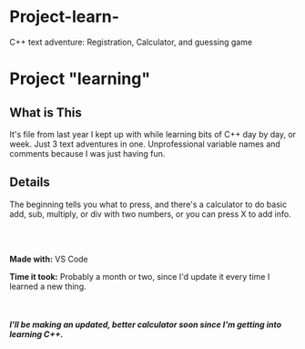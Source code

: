 # Project-learn-
C++ text adventure: Registration, Calculator, and guessing game
<br>
<h1> Project "learning" </h1>

<h2> What is This </h2>
<p> It's file from last year I kept up with while learning bits of C++ day by day, or week. Just 3 text adventures in one. Unprofessional variable names and comments because I was just having fun. </p>

<h2> Details </h2>
<p> The beginning tells you what to press, and there's a calculator to do basic add, sub, multiply, or div with two numbers, or you can press X to add info.</p>

<br>
<br>

<p><b> Made with:</b> VS Code </p>
<p><b>Time it took:</b> Probably a month or two, since I'd update it every time I learned a new thing. </p>
<br>
<h5> I'll be making an updated, better calculator soon since I'm getting into learning C++. </h5>

